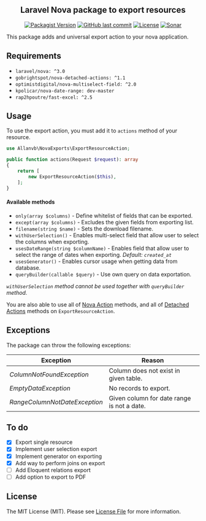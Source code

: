 <h2 align="center">
    Laravel Nova package to export resources
</h2>

<p align="center">
    <a href="https://packagist.org/packages/allanvb/nova-exports"><img src="https://img.shields.io/packagist/v/allanvb/nova-exports?color=orange&style=flat-square" alt="Packagist Version"></a>
    <a href="https://packagist.org/packages/allanvb/nova-exports"><img src="https://img.shields.io/github/last-commit/allanvb/nova-exports?color=blue&style=flat-square" alt="GitHub last commit"></a>
    <a href="https://packagist.org/packages/allanvb/nova-exports"><img src="https://img.shields.io/packagist/l/allanvb/nova-exports?color=brightgreen&style=flat-square" alt="License"></a>
    <a href="https://sonarcloud.io/dashboard/index/allanvb_nova-exports"><img src="https://sonarcloud.io/api/project_badges/measure?project=allanvb_nova-exports&metric=alert_status" alt="Sonar"/></a>
</p>

This package adds and universal export action to your nova application.

## Requirements

- `laravel/nova: ^3.0`
- `gobrightspot/nova-detached-actions: ^1.1`
- `optimistdigital/nova-multiselect-field: ^2.0`
- `kpolicar/nova-date-range: dev-master`
- `rap2hpoutre/fast-excel: ^2.5`


## Usage

To use the export action, you must add it to `actions` method of your resource. 

```php
use Allanvb\NovaExports\ExportResourceAction;

public function actions(Request $request): array
{
    return [
        new ExportResourceAction($this),
    ];
}
```

#### Available methods

- `only(array $columns)` - Define whitelist of fields that can be exported.                                                                                            
- `except(array $columns)` - Excludes the given fields from exporting list. 
- `filename(string $name)` - Sets the download filename. 
- `withUserSelection()` - Enables multi-select field that allow user to select the columns when exporting.
- `usesDateRange(string $columnName)` - Enables field that allow user to select the range of dates when exporting. *Default: `created_at`*
- `usesGenerator()` - Enables cursor usage when getting data from database. 
- `queryBuilder(callable $query)` - Use own query on data exportation. 

*`withUserSelection` method cannot be used together with `queryBuilder` method.*

You are also able to use all of [Nova Action](https://nova.laravel.com/docs/3.0/actions/defining-actions.html) methods, and all of [Detached Actions](https://github.com/gobrightspot/nova-detached-actions#display-on-different-screens) methods on `ExportResourceAction`.

## Exceptions

The package can throw the following exceptions:

| Exception                       | Reason                                     |
| ------------------------------- | ------------------------------------------ |
| *ColumnNotFoundException*       | Column does not exist in given table.      |
| *EmptyDataException*            | No records to export.                      |
| *RangeColumnNotDateException*   | Given column for date range is not a date. |

## To do

- [x] Export single resource
- [x] Implement user selection export
- [x] Implement generator on exporting
- [x] Add way to perform joins on export
- [ ] Add Eloquent relations export
- [ ] Add option to export to PDF

## License

The MIT License (MIT). Please see [License File](LICENCE) for more information.
